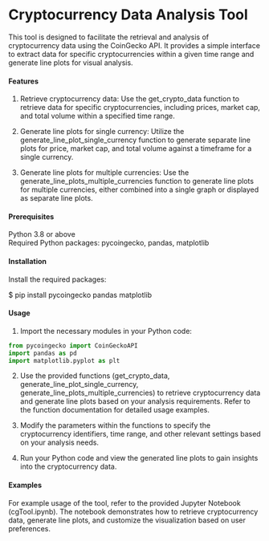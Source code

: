 # Cryptocurrency Data Analysis Tool

This tool is designed to facilitate the retrieval and analysis of cryptocurrency data using the CoinGecko API. It provides a simple interface to extract data for specific cryptocurrencies within a given time range and generate line plots for visual analysis.

#### Features
1. Retrieve cryptocurrency data: Use the get_crypto_data function to retrieve data for specific cryptocurrencies, including prices, market cap, and total volume within a specified time range.

2. Generate line plots for single currency: Utilize the generate_line_plot_single_currency function to generate separate line plots for price, market cap, and total volume against a timeframe for a single currency.

3. Generate line plots for multiple currencies: Use the generate_line_plots_multiple_currencies function to generate line plots for multiple currencies, either combined into a single graph or displayed as separate line plots.

#### Prerequisites
Python 3.8 or above  
Required Python packages: pycoingecko, pandas, matplotlib

#### Installation
Install the required packages:

$ pip install pycoingecko pandas matplotlib

#### Usage

1. Import the necessary modules in your Python code:


```python
from pycoingecko import CoinGeckoAPI
import pandas as pd
import matplotlib.pyplot as plt
```

2. Use the provided functions (get_crypto_data, generate_line_plot_single_currency, generate_line_plots_multiple_currencies) to retrieve cryptocurrency data and generate line plots based on your analysis requirements. Refer to the function documentation for detailed usage examples.

3. Modify the parameters within the functions to specify the cryptocurrency identifiers, time range, and other relevant settings based on your analysis needs.

4. Run your Python code and view the generated line plots to gain insights into the cryptocurrency data.

#### Examples
For example usage of the tool, refer to the provided Jupyter Notebook (cgTool.ipynb). The notebook demonstrates how to retrieve cryptocurrency data, generate line plots, and customize the visualization based on user preferences.




